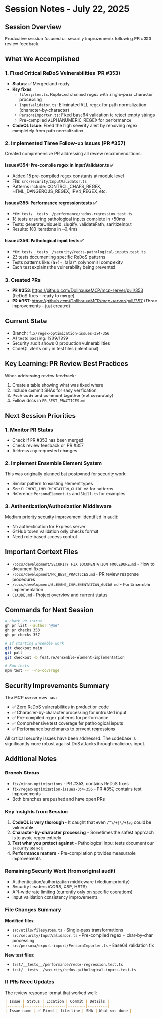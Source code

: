 # Session Notes - July 22, 2025

## Session Overview
Productive session focused on security improvements following PR #353 review feedback.

## What We Accomplished

### 1. Fixed Critical ReDoS Vulnerabilities (PR #353)
- **Status**: ✅ Merged and ready
- **Key fixes**:
  - `filesystem.ts`: Replaced chained regex with single-pass character processing
  - `InputValidator.ts`: Eliminated ALL regex for path normalization (character-by-character)
  - `PersonaImporter.ts`: Fixed base64 validation to reject empty strings
  - Pre-compiled ALPHANUMERIC_REGEX for performance
- **CodeQL Issue**: Fixed the high severity alert by removing regex completely from path normalization

### 2. Implemented Three Follow-up Issues (PR #357)
Created comprehensive PR addressing all review recommendations:

#### Issue #354: Pre-compile regex in InputValidator.ts ✅
- Added 15 pre-compiled regex constants at module level
- File: `src/security/InputValidator.ts`
- Patterns include: CONTROL_CHARS_REGEX, HTML_DANGEROUS_REGEX, IPV4_REGEX, etc.

#### Issue #355: Performance regression tests ✅
- File: `test/__tests__/performance/redos-regression.test.ts`
- 18 tests ensuring pathological inputs complete in <50ms
- Tests: generateUniqueId, slugify, validatePath, sanitizeInput
- Results: 100 iterations in ~0.4ms

#### Issue #356: Pathological input tests ✅
- File: `test/__tests__/security/redos-pathological-inputs.test.ts`
- 22 tests documenting specific ReDoS patterns
- Tests patterns like: (a+)+, (a|a)*, polynomial complexity
- Each test explains the vulnerability being prevented

### 3. Created PRs
- **PR #353**: https://github.com/DollhouseMCP/mcp-server/pull/353 (ReDoS fixes - ready to merge)
- **PR #357**: https://github.com/DollhouseMCP/mcp-server/pull/357 (Three improvements - just created)

## Current State
- Branch: `fix/regex-optimization-issues-354-356`
- All tests passing: 1339/1339
- Security audit shows 0 production vulnerabilities
- CodeQL alerts only in test files (intentional)

## Key Learning: PR Review Best Practices
When addressing review feedback:
1. Create a table showing what was fixed where
2. Include commit SHAs for easy verification
3. Push code and comment together (not separately)
4. Follow docs in `PR_BEST_PRACTICES.md`

## Next Session Priorities

### 1. Monitor PR Status
- Check if PR #353 has been merged
- Check review feedback on PR #357
- Address any requested changes

### 2. Implement Ensemble Element System
This was originally planned but postponed for security work:
- Similar pattern to existing element types
- See `ELEMENT_IMPLEMENTATION_GUIDE.md` for patterns
- Reference `PersonaElement.ts` and `Skill.ts` for examples

### 3. Authentication/Authorization Middleware
Medium priority security improvement identified in audit:
- No authentication for Express server
- GitHub token validation only checks format
- Need role-based access control

## Important Context Files
- `/docs/development/SECURITY_FIX_DOCUMENTATION_PROCEDURE.md` - How to document fixes
- `/docs/development/PR_BEST_PRACTICES.md` - PR review response procedures
- `/docs/development/ELEMENT_IMPLEMENTATION_GUIDE.md` - For Ensemble implementation
- `CLAUDE.md` - Project overview and current status

## Commands for Next Session
```bash
# Check PR status
gh pr list --author "@me"
gh pr checks 353
gh pr checks 357

# If starting Ensemble work
git checkout main
git pull
git checkout -b feature/ensemble-element-implementation

# Run tests
npm test -- --no-coverage
```

## Security Improvements Summary
The MCP server now has:
- ✅ Zero ReDoS vulnerabilities in production code
- ✅ Character-by-character processing for untrusted input
- ✅ Pre-compiled regex patterns for performance
- ✅ Comprehensive test coverage for pathological inputs
- ✅ Performance benchmarks to prevent regressions

All critical security issues have been addressed. The codebase is significantly more robust against DoS attacks through malicious input.

## Additional Notes

### Branch Status
- `fix/minor-optimizations` - PR #353, contains ReDoS fixes
- `fix/regex-optimization-issues-354-356` - PR #357, contains test improvements
- Both branches are pushed and have open PRs

### Key Insights from Session
1. **CodeQL is very thorough** - It caught that even `/^\/+|\/+$/g` could be vulnerable
2. **Character-by-character processing** - Sometimes the safest approach is to avoid regex entirely
3. **Test what you protect against** - Pathological input tests document our security stance
4. **Performance matters** - Pre-compilation provides measurable improvements

### Remaining Security Work (from original audit)
- Authentication/authorization middleware (Medium priority)
- Security headers (CORS, CSP, HSTS)
- API-wide rate limiting (currently only on specific operations)
- Input validation consistency improvements

### File Changes Summary
**Modified files**:
- `src/utils/filesystem.ts` - Single-pass transformations
- `src/security/InputValidator.ts` - Pre-compiled regex + char-by-char processing
- `src/persona/export-import/PersonaImporter.ts` - Base64 validation fix

**New test files**:
- `test/__tests__/performance/redos-regression.test.ts`
- `test/__tests__/security/redos-pathological-inputs.test.ts`

### If PRs Need Updates
The review response format that worked well:
```markdown
| Issue | Status | Location | Commit | Details |
|-------|--------|----------|--------|---------|
| Issue name | ✅ Fixed | file:line | SHA | What was done |
```